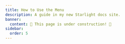 ```yaml
---
title: How to Use the Menu
description: A guide in my new Starlight docs site.
banner:
  content: 🚧 This page is under construction! 🚧
sidebar:
  order: 5
---
```

